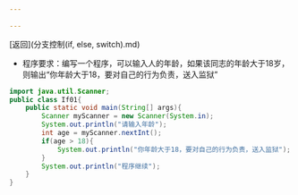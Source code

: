 ```yaml
---
 
---
```

[返回](分支控制(if, else, switch).md)
- 程序要求：编写一个程序，可以输入人的年龄，如果该同志的年龄大于18岁，则输出“你年龄大于18，要对自己的行为负责，送入监狱”
```java
import java.util.Scanner;
public class If01{
	public static void main(String[] args){
		Scanner myScanner = new Scanner(System.in);
		System.out.println("请输入年龄");
		int age = myScanner.nextInt();
		if(age > 18){
			System.out.println("你年龄大于18，要对自己的行为负责，送入监狱");
		}
		System.out.println("程序继续");
	}
}
```